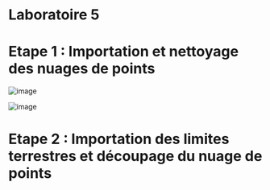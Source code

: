 # Laboratoire 5

# Etape 1 : Importation et nettoyage des nuages de points

![image](https://github.com/user-attachments/assets/a57072f3-b2cd-4999-bbf6-e76fe666414b)

![image](https://github.com/user-attachments/assets/b16de960-eeef-4d5c-b320-3338c52455b1)


# Etape 2 : Importation des limites terrestres et découpage du nuage de points

